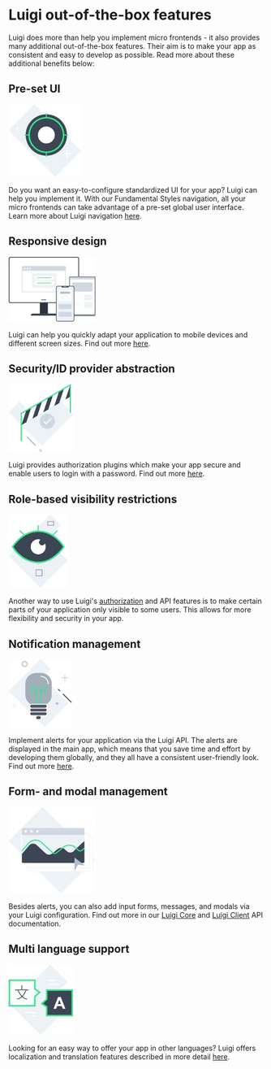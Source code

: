 <!-- meta
{
  "node": {
    "label": "Luigi out-of-the-box features",
    "category": {
      "label": "Basics"
    },
    "metaData": {
      "categoryPosition": 1,
      "position": 1
    }
  }
}
meta -->

# Luigi out-of-the-box features

Luigi does more than help you implement micro frontends - it also provides many additional out-of-the-box features. Their aim is to make your app as consistent and easy to develop as possible. Read more about these additional benefits below:


## Pre-set UI
![Pre-set UI](assets/ui.jpg)

Do you want an easy-to-configure standardized UI for your app? Luigi can help you implement it. With our Fundamental Styles navigation, all your micro frontends can take advantage of a pre-set global user interface. Learn more about Luigi navigation [here](navigation-configuration.md).

## Responsive design
![Responsive design](assets/Devices.jpg)

Luigi can help you quickly adapt your application to mobile devices and different screen sizes. Find out more [here](#luigi-ux-features.md).

## Security/ID provider abstraction​
![Security and ID](assets/Security_ID.jpg)

Luigi provides authorization plugins which make your app secure and enable users to login with a password. Find out more [here](auhtorization-configuration.md).

## Role-based visibility restrictions
![Visibility restrictions](assets/Role-based.jpg)

Another way to use Luigi's [authorization](auhtorization-configuration.md) and API features is to make certain parts of your application only visible to some users. This allows for more flexibility and security in your app.

## Notification management​
![Notifications](assets/alert.jpg)

Implement alerts for your application via the Luigi API. The alerts are displayed in the main app, which means that you save time and effort by developing them globally, and they all have a consistent user-friendly look. Find out more [here](luigi-core-api.md#showAlert).

## Form- and modal management​
![Forms and modals](assets/Form-and-Modal.jpg)

Besides alerts, you can also add input forms, messages, and modals via your Luigi configuration. Find out more in our [Luigi Core](luigi-core-api.md#showConfirmationModal) and [Luigi Client](luigi-client-api.md#showConfirmationModal) API documentation.

## Multi language ​support​
![Language support](assets/Multi-language.jpg)

Looking for an easy way to offer your app in other languages? Luigi offers localization and translation features described in more detail [here](i18n.md).

